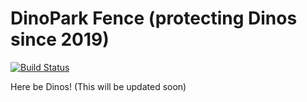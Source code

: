 # DinoPark Fence (protecting Dinos since 2019)
[![Build Status](https://travis-ci.org/mozilla-iam/dino-park-fence.svg?branch=master)](https://travis-ci.org/mozilla-iam/dino-park-fence)

Here be Dinos! (This will be updated soon)